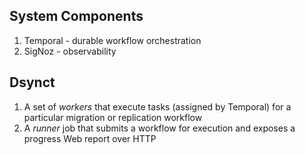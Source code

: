 ## System Components

1. Temporal - durable workflow orchestration
2. SigNoz - observability

## Dsynct

1. A set of *workers* that execute tasks (assigned by Temporal) for a particular migration or replication workflow
2. A *runner* job that submits a workflow for execution and exposes a progress Web report over HTTP